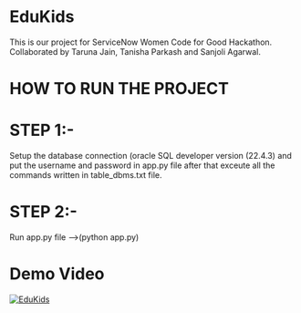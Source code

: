 # EduKids
This is our project for ServiceNow Women Code for Good Hackathon. Collaborated by Taruna Jain, Tanisha Parkash and Sanjoli Agarwal.
# HOW TO RUN THE PROJECT
# STEP 1:-
Setup the database connection (oracle SQL developer version (22.4.3) and put the username and password in app.py file after that exceute all the commands written in table_dbms.txt file.
# STEP 2:-
Run app.py file -->(python app.py)
# Demo Video
[![EduKids](https://img.youtube.com/vi/NfilMsnh65E/0.jpg)](https://www.youtube.com/watch?v=NfilMsnh65E)
